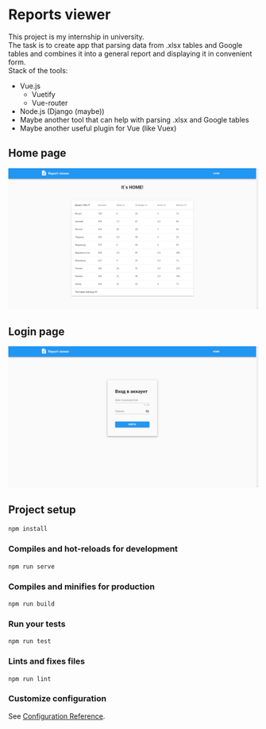 # Reports viewer

This project is my internship in university.  
The task is to create app that parsing data from .xlsx tables and Google tables and combines it
into a general report and displaying it in convenient form.  
Stack of the tools:
* Vue.js
  * Vuetify
  * Vue-router
* Node.js (Django (maybe))
* Maybe another tool that can help with parsing .xlsx and Google tables 
* Maybe another useful plugin for Vue (like Vuex)

## Home page
![home page](/docs/images/RV-home.jpg "Home Page")
## Login page
![login page](/docs/images/RV-login.jpg "Login Page")


## Project setup
```
npm install
```

### Compiles and hot-reloads for development
```
npm run serve
```

### Compiles and minifies for production
```
npm run build
```

### Run your tests
```
npm run test
```

### Lints and fixes files
```
npm run lint
```

### Customize configuration
See [Configuration Reference](https://cli.vuejs.org/config/).
